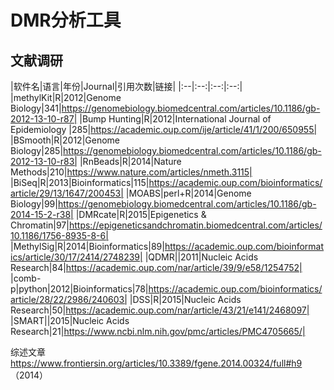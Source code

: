 # DMR分析工具

## 文献调研

|软件名|语言|年份|Journal|引用次数|链接|
|:--|:--:|:--:|:--:|
|methylKit|R|2012|Genome Biology|341|https://genomebiology.biomedcentral.com/articles/10.1186/gb-2012-13-10-r87|
|Bump Hunting|R|2012|International Journal of Epidemiology |285|https://academic.oup.com/ije/article/41/1/200/650955|
|BSmooth|R|2012|Genome Biology|285|https://genomebiology.biomedcentral.com/articles/10.1186/gb-2012-13-10-r83|
|RnBeads|R|2014|Nature Methods|210|https://www.nature.com/articles/nmeth.3115|
|BiSeq|R|2013|Bioinformatics|115|https://academic.oup.com/bioinformatics/article/29/13/1647/200453|
|MOABS|perl+R|2014|Genome Biology|99|https://genomebiology.biomedcentral.com/articles/10.1186/gb-2014-15-2-r38|
|DMRcate|R|2015|Epigenetics & Chromatin|97|https://epigeneticsandchromatin.biomedcentral.com/articles/10.1186/1756-8935-8-6|
|MethylSig|R|2014|Bioinformatics|89|https://academic.oup.com/bioinformatics/article/30/17/2414/2748239|
|QDMR||2011|Nucleic Acids Research|84|https://academic.oup.com/nar/article/39/9/e58/1254752|
|comb-p|python|2012|Bioinformatics|78|https://academic.oup.com/bioinformatics/article/28/22/2986/240603|
|DSS|R|2015|Nucleic Acids Research|50|https://academic.oup.com/nar/article/43/21/e141/2468097|
|SMART||2015|Nucleic Acids Research|21|https://www.ncbi.nlm.nih.gov/pmc/articles/PMC4705665/|

综述文章 
https://www.frontiersin.org/articles/10.3389/fgene.2014.00324/full#h9 （2014）




